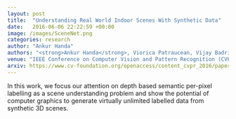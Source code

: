 ```yaml
---
layout: post
title:  "Understanding Real World Indoor Scenes With Synthetic Data"
date:   2016-06-06 22:22:59 +00:00
image: /images/SceneNet.png
categories: research
author: "Ankur Handa"
authors: "<strong>Ankur Handa</strong>, Viorica Patraucean, Vijay Badrinarayanan, Simon Stent, Roberto Cipolla"
venue: "IEEE Conference on Computer Vision and Pattern Recognition (CVPR)"
arxiv: https://www.cv-foundation.org/openaccess/content_cvpr_2016/papers/Handa_Understanding_Real_World_CVPR_2016_paper.pdf
---
```

In this work, we focus our attention on depth based semantic per-pixel labelling as a scene understanding problem and show the potential of computer graphics to generate virtually unlimited labelled data from synthetic 3D scenes. 
